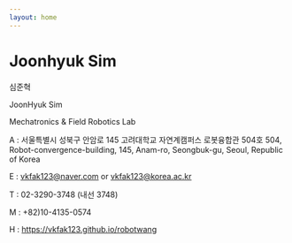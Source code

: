 ```yaml
---
layout: home
---
```


# Joonhyuk Sim

심준혁

JoonHyuk Sim

Mechatronics & Field Robotics Lab

A : 서울특별시 성북구 안암로 145 고려대학교 자연계캠퍼스 로봇융합관 504호
504, Robot-convergence-building, 145, Anam-ro, Seongbuk-gu, Seoul, Republic of Korea

E : vkfak123@naver.com or vkfak123@korea.ac.kr

T : 02-3290-3748 (내선 3748)

M : +82)10-4135-0574

H : https://vkfak123.github.io/robotwang